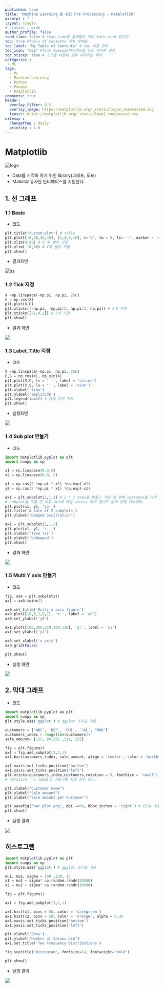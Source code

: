 ```yaml
---
published: true
title: "Machine Learning 을 위한 Pre Processing - Matplotlib"
excerpt : " "
layout: single
# classes : wide
author_profile: false
read_time: false # read_time을 출력할지 여부 1min read 같은것!
toc: true #Table Of Contents 목차 보여줌
toc_label: "My Table of Contents" # toc 이름 정의
toc_icon: "cog" #font Awesome아이콘으로 toc 아이콘 설정
toc_sticky: true # 스크롤 내릴때 같이 내려가는 목차
categories :
 - ML
tags: 
  - ML
  - Machine Learning
  - Python
  - Pandas
  - Matplotlib
comments: true
header:
  overlay_filter: 0.5
  overlay_image: https://matplotlib.org/_static/logo2_compressed.svg
  teaser: https://matplotlib.org/_static/logo2_compressed.svg
sitemap :
  changefreq : daily
  priority : 1.0
---
```


# Matplotlib

![logo](https://img1.daumcdn.net/thumb/R800x0/?scode=mtistory2&fname=https%3A%2F%2Ft1.daumcdn.net%2Fcfile%2Ftistory%2F99F963385B1E17B318)

- Data를 시각화 하기 위한 library(그래프, 도표)
- Matlat과 유사한 인터페이스를 지원한다.

## 1. 선 그래프

### 1.1 Basic

- 코드

~~~python
plt.title("custom plot") # title
plt.plot([10,20,30,40], [1,4,9,16], c='b', lw = 5, ls='--', marker = 'o', ms=15, mec='g', mew =5, mfc = 'r')
plt.xlim(0,50) # X 축 범위 지정
plt.ylim(-10,30) # Y축 범위 지정
plt.show()
~~~

- 결과화면

![ss](/assets/images/Figure_1.png)

### 1.2 Tick 지정

~~~python
X =np.linspace(-np.pi, np.pi, 256)
C = np.cos(X)
plt.plot(X,C)
plt.xticks([-np.pi, -np.pi/2, np.pi/2, np.pi]) # 4개 지정
plt.yticks([-1,0,1]) # 3개 지정
plt.show()
~~~

- 결과 화면

![](/assets/images/2019-10-31-11-08-51.png)

### 1.3 Label, Title 지정

- 코드

~~~python
X =np.linspace(-np.pi, np.pi, 256)
C,S = np.cos(X), np.sin(X)
plt.plot(X,C, ls = '--', label = 'cosine')
plt.plot(X,S, ls = ':', label = 'sine')
plt.xlabel('time')
plt.ylabel('amplitude')
plt.legend(loc=2) # 범례 위치 지정
plt.show()
~~~

- 실행화면

![](/assets/images/2019-10-31-11-02-41.png)

### 1.4 Sub plot 만들기

- 코드

~~~python
import matplotlib.pyplot as plt
import numpy as np

x1 = np.linspace(0.0,5)
x2 = np.linspace(0.0, 2)

y1 = np.cos(2 *np.pi * x1) *np.exp(-x1)
y2 = np.cos(2 *np.pi * x1) *np.exp(-x1)

ax1 = plt.subplot(2,1,1) # 2 * 1 axes를 만들고 가장 첫 번째 instance를 가져 온다
# subplot을 호출 한 이후 ax1에 직접 access 하지 않아도 값이 변경 가능하다.
plt.plot(x1, y1, 'yo-')
plt.title('A tale of 2 subplots')
plt.ylabel('Damped oscillation')

ax1 = plt.subplot(2,1,2)
plt.plot(x1, y1, 'r.-')
plt.xlabel('time (s)')
plt.ylabel('Undamped')
plt.show()
~~~

- 결과 화면

![](/assets/images/2019-10-31-11-25-20.png)

### 1.5 Multi Y axis 만들기

- 코드

~~~ python
fig, ax0 = plt.subplots()
ax1 = ax0.twinx()

ax0.set_title('Multi y axis figure')
ax0.plot([10,5,2,9,7], 'r-', label = 'y0')
ax0.set_ylabel('y0')

ax1.plot([100,200,220,180,120], 'g:', label = 'y1')
ax1.set_ylabel('y1')

ax0.set_xlabel('x axis')
ax0.grid(False)

plt.show()
~~~

- 실행 화면

![](/assets/images/2019-10-31-11-34-55.png)

## 2. 막대 그래프

- 코드

~~~python
import matplotlib.pyplot as plt
import numpy as np
plt.style.use('ggplot') # ggplot 스타일 적용

customers = ['ABC', 'DEF', 'GHI', 'JKL', "MNO"]
customers_index = range(len(customers))
sale_amount= [127, 90,201 ,111, 232]

fig = plt.figure()
ax1 = fig.add_subplot(1,1,1)
ax1.bar(customers_index, sale_amount, align = 'center', color = 'darkblue')

ax1.xaxis.set_ticks_position('bottom')
ax1.yaxis.set_ticks_position('left')
plt.xticks(customers_index,customers,rotation = 5, fontSize = 'small') 
# rotation : x label의 기울기를 지정 할수 있다.  

plt.xlabel("Customer name")
plt.ylabel("Sale amount")
plt.xlabel("Sale amount per Customer")

plt.savefig('bar_plot.png', dpi =400, bbox_inches = 'tight') # file 저장
plt.show()
~~~

- 실행 결과

![](/assets/images/2019-10-31-11-49-43.png)

## 히스토그램

~~~python
import matplotlib.pyplot as plt
import numpy as np
plt.style.use('ggplot') # ggplot 스타일 적용

mu1, mu2, sigma = 100 ,130, 15
x1 = mu1 + sigma* np.random.randn(10000)
x2 = mu2 + sigma* np.random.randn(10000)

fig = plt.figure()

ax1 = fig.add_subplot(1,1,1)

ax1.hist(x1, bins = 50, color = 'darkgreen')
ax1.hist(x2, bins = 50, color = 'orange', alpha = 0.3)
ax1.xaxis.set_ticks_position('bottom')
ax1.yaxis.set_ticks_position('left')

plt.xlabel('Bins')
plt.ylabel("Number of Values bin")
ax1.set_title('Two Frequency Distributions')

fig.suptitle('Histogram', fontsize=14, fontweight='bold')

plt.show()

~~~

- 실행 결과

![](/assets/images/2019-10-31-13-52-05.png)
